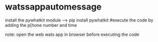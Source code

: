# watssappautomessage
install the pywhatkit module 
--> pip install pywhatkit
#execute the code by adding the p[hone number and time 

note: open the web wats app in browser before executing the code
